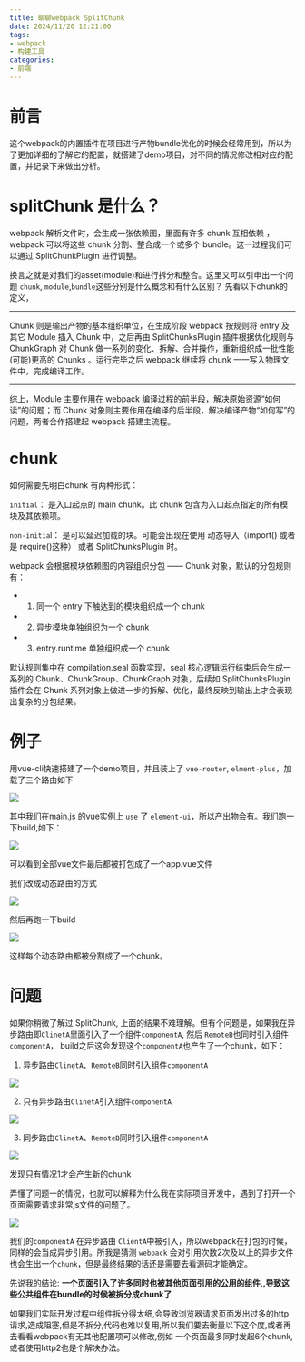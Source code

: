 ```yaml
---
title: 聊聊webpack SplitChunk
date: 2024/11/20 12:21:00   
tags: 
- webpack
- 构建工具
categories: 
- 前端
---
```




# 前言

这个webpack的内置插件在项目进行产物bundle优化的时候会经常用到，所以为了更加详细的了解它的配置，就搭建了demo项目，对不同的情况修改相对应的配置，并记录下来做出分析。

# splitChunk 是什么？

webpack 解析文件时，会生成一张依赖图，里面有许多 chunk 互相依赖 ，webpack 可以将这些 chunk 分割、整合成一个或多个 bundle。这一过程我们可以通过 SplitChunkPlugin 进行调整。

换言之就是对我们的asset(module)和进行拆分和整合。这里又可以引申出一个问题 `chunk`, `module`,`bundle`这些分别是什么概念和有什么区别？ 先看以下chunk的定义，

---

Chunk 则是输出产物的基本组织单位，在生成阶段 webpack 按规则将 entry 及其它 Module 插入 Chunk 中，之后再由 SplitChunksPlugin 插件根据优化规则与 ChunkGraph 对 Chunk 做一系列的变化、拆解、合并操作，重新组织成一批性能(可能)更高的 Chunks 。运行完毕之后 webpack 继续将 chunk 一一写入物理文件中，完成编译工作。

---

综上，Module 主要作用在 webpack 编译过程的前半段，解决原始资源“如何读”的问题；而 Chunk 对象则主要作用在编译的后半段，解决编译产物“如何写”的问题，两者合作搭建起 webpack 搭建主流程。


# chunk

如何需要先明白chunk 有两种形式：

`initial`： 是入口起点的 main chunk。此 chunk 包含为入口起点指定的所有模块及其依赖项。

`non-initia`l： 是可以延迟加载的块。可能会出现在使用 动态导入（import() 或者是 require()这种） 或者 SplitChunksPlugin 时。


webpack 会根据模块依赖图的内容组织分包 —— Chunk 对象，默认的分包规则有：

- 1. 同一个 entry 下触达到的模块组织成一个 chunk
- 2. 异步模块单独组织为一个 chunk
- 3. entry.runtime 单独组织成一个 chunk

默认规则集中在 compilation.seal 函数实现，seal 核心逻辑运行结束后会生成一系列的 Chunk、ChunkGroup、ChunkGraph 对象，后续如 SplitChunksPlugin 插件会在 Chunk 系列对象上做进一步的拆解、优化，最终反映到输出上才会表现出复杂的分包结果。


# 例子

用vue-cli快速搭建了一个demo项目，并且装上了 `vue-router`, `elment-plus`，加载了三个路由如下

![](../images/屏幕截图%202024-11-19%20144727.png)

其中我们在main.js 的vue实例上 `use` 了 `element-ui`，所以产出物会有。我们跑一下build,如下：

![](../images/屏幕截图%202024-11-19%20144626.png)

可以看到全部vue文件最后都被打包成了一个app.vue文件


我们改成动态路由的方式

![](../images/屏幕截图%202024-11-19%20151952.png)

然后再跑一下build

![](../images/屏幕截图%202024-11-19%20151916.png)

这样每个动态路由都被分割成了一个chunk。


# 问题

如果你稍微了解过 SplitChunk, 上面的结果不难理解。但有个问题是，如果我在异步路由即`ClinetA`里面引入了一个组件`componentA`, 然后 `RemoteB`也同时引入组件`componentA`， build之后这会发现这个`componentA`也产生了一个chunk，如下：


1. 异步路由`ClinetA`、`RemoteB`同时引入组件`componentA`


![](../images/屏幕截图%202024-11-20%20135350.png)



2. 只有异步路由`ClinetA`引入组件`componentA`


![](../images/屏幕截图%202024-11-20%20140347.png)



3. 同步路由`ClinetA`、`RemoteB`同时引入组件`componentA`

![](../images/屏幕截图%202024-11-20%20141655.png)

发现只有情况1才会产生新的chunk


弄懂了问题一的情况，也就可以解释为什么我在实际项目开发中，遇到了打开一个页面需要请求非常js文件的问题了。


![](../images/屏幕截图%202024-11-20%20140628.png)


我们的`componentA` 在异步路由 `ClientA`中被引入，所以webpack在打包的时候，同样的会当成异步引用。所我是猜测 `webpack` 会对引用次数2次及以上的异步文件 也会生出一个`chunk`，但是最终结果的话还是需要去看源码才能确定。


先说我的结论: **一个页面引入了许多同时也被其他页面引用的公用的组件,,导致这些公共组件在bundle的时候被拆分成chunk了**

如果我们实际开发过程中组件拆分得太细,会导致浏览器请求页面发出过多的http请求,造成阻塞,但是不拆分,代码也难以复用,所以我们要去衡量以下这个度,或者再去看看webpack有无其他配置项可以修改,例如 一个页面最多同时发起6个chunk, 或者使用http2也是个解决办法。
